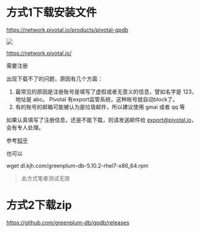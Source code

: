 #  方式1下载安装文件

<https://network.pivotal.io/products/pivotal-gpdb>



![](https://ws3.sinaimg.cn/large/006tKfTcgy1g187ixsa80j312u0pcjsg.jpg)

https://network.pivotal.io/

需要注册

出现下载不了的问题，原因有几个方面：

1. 最常见的原因是注册账号是填写了虚假或者无意义的信息，譬如名字是 123，地址是 abc。 Pivotal 有export监管系统，这种账号就自动block了。
2. 有的账号的邮箱可能被认为是垃圾邮件，所以建议使用 gmai 或者 qq 等

如果认真填写了注册信息，还是不能下载，则请发送邮件给 export@pivotal.io，会有专人处理。

参考[知乎](https://zhuanlan.zhihu.com/p/31964850?iam=f08e04b286880073b14b87632f82a97b?utm_medium=social&utm_source=qq)



也可以

wget dl.kjh.com/greenplum-db-5.10.2-rhel7-x86_64.rpm

> 此方式笔者测试无效

# 方式2下载zip

https://github.com/greenplum-db/gpdb/releases